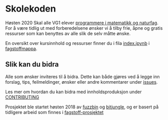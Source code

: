 # Skolekoden

Høsten 2020 Skal alle VG1 elever [programmere i matematikk og naturfag](Fagstoff/kompetansemål.ipynb). For å være tidlig ut med forberedelsene ønsker vi å tilby frie, åpne og gratis ressurser som kan benyttes av alle slik de selv måtte ønske.

En oversikt over kursinnhold og ressurser finner du i fila [index.ipynb](Fagstoff/index.ipynb) i [fagstoffmappa](https://github.com/fagstoff/Skolekoden/tree/master/Fagstoff).

## Slik kan du bidra

Alle som ønsker inviteres til å bidra. Dette kan både gjøres ved å legge inn forslag, tips, feilmeldinger, ønsker eller andre kommentarer under [issues](https://github.com/fagstoff/Skolekoden/issues).

Les mer om hvordan du kan bidra med innholdsproduksjon under [CONTRIBUTING](CONTRIBUTING.md)

Prosjektet ble startet høsten 2018 av [fuzzbin](https://github.com/fuzzbin) og [bitjungle](https://github.com/bitjungle), og er basert på tidligere arbeid som finnes i [fagstoff-prosjektet](https://github.com/fagstoff)